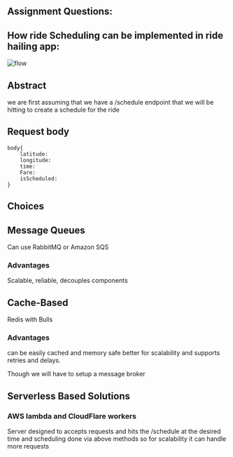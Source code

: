 
## Assignment Questions:
## How ride Scheduling can be implemented in ride hailing app:

![flow](https://github.com/vansh123456/assignment/blob/b5404134cb6cb550b557aafcb4c1670fff6688bc/Image%201-3-25%20at%205.46%E2%80%AFPM.png)



## Abstract
we are first assuming that we have a /schedule endpoint that we will be hitting to create a schedule for the ride

## Request body
```
body{
    latitude:
    longitude:
    time:
    Fare:
    isScheduled:
}
```
## Choices

## Message Queues

Can use RabbitMQ or Amazon SQS

### Advantages
Scalable, reliable, decouples components

## Cache-Based
Redis with Bulls

### Advantages
can be easily cached and memory safe better for scalability and  supports retries and delays.

Though we will have to setup a message broker

## Serverless Based Solutions
### AWS lambda and CloudFlare workers
Server designed to accepts requests and hits the /schedule at the desired time and scheduling done via above methods so for scalability it can handle more requests 


